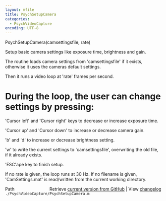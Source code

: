 ```yaml
---
layout: mfile
title: PsychSetupCamera
categories:
  - PsychVideoCapture
encoding: UTF-8
---
```


PsychSetupCamera\(camsettingsfile, rate\)

Setup basic camera settings like exposure time, brightness and gain.

The routine loads camera settings from 'camsettingsfile' if it
exists, otherwise it uses the cameras default settings.

Then it runs a video loop at 'rate' frames per second.

# During the loop, the user can change settings by pressing:

'Cursor left' and 'Cursor right' keys to decrease or increase
exposure time.

'Cursor up' and 'Cursor down' to increase or decrease camera gain.

'b' and 'd' to increase or decrease brightness setting.

'w' to write the current settings to 'camsettingsfile', overwriting
the old file, if it already exists.

'ESC'ape key to finish setup.

If no rate is given, the loop runs at 30 Hz.
If no filename is given, 'CamSettings.mat' is read/written from
the current working directory.


<div class="code_header" style="text-align:right;">
  <span style="float:left;">Path&nbsp;&nbsp;</span> <span class="counter">Retrieve <a href=
  "https://raw.github.com/Psychtoolbox-3/Psychtoolbox-3/beta/./PsychVideoCapture/PsychSetupCamera.m">current version from GitHub</a> | View <a href=
  "https://github.com/Psychtoolbox-3/Psychtoolbox-3/commits/beta/./PsychVideoCapture/PsychSetupCamera.m">changelog</a></span>
</div>
<div class="code">
  <code>./PsychVideoCapture/PsychSetupCamera.m</code>
</div>
